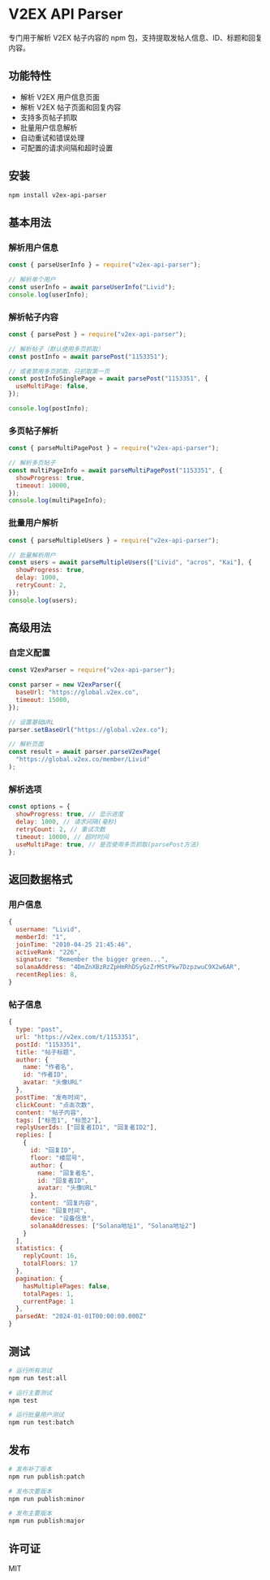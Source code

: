 # V2EX API Parser

专门用于解析 V2EX 帖子内容的 npm 包，支持提取发帖人信息、ID、标题和回复内容。

## 功能特性

- 解析 V2EX 用户信息页面
- 解析 V2EX 帖子页面和回复内容
- 支持多页帖子抓取
- 批量用户信息解析
- 自动重试和错误处理
- 可配置的请求间隔和超时设置

## 安装

```bash
npm install v2ex-api-parser
```

## 基本用法

### 解析用户信息

```javascript
const { parseUserInfo } = require("v2ex-api-parser");

// 解析单个用户
const userInfo = await parseUserInfo("Livid");
console.log(userInfo);
```

### 解析帖子内容

```javascript
const { parsePost } = require("v2ex-api-parser");

// 解析帖子（默认使用多页抓取）
const postInfo = await parsePost("1153351");

// 或者禁用多页抓取，只抓取第一页
const postInfoSinglePage = await parsePost("1153351", {
  useMultiPage: false,
});

console.log(postInfo);
```

### 多页帖子解析

```javascript
const { parseMultiPagePost } = require("v2ex-api-parser");

// 解析多页帖子
const multiPageInfo = await parseMultiPagePost("1153351", {
  showProgress: true,
  timeout: 10000,
});
console.log(multiPageInfo);
```

### 批量用户解析

```javascript
const { parseMultipleUsers } = require("v2ex-api-parser");

// 批量解析用户
const users = await parseMultipleUsers(["Livid", "acros", "Kai"], {
  showProgress: true,
  delay: 1000,
  retryCount: 2,
});
console.log(users);
```

## 高级用法

### 自定义配置

```javascript
const V2exParser = require("v2ex-api-parser");

const parser = new V2exParser({
  baseUrl: "https://global.v2ex.co",
  timeout: 15000,
});

// 设置基础URL
parser.setBaseUrl("https://global.v2ex.co");

// 解析页面
const result = await parser.parseV2exPage(
  "https://global.v2ex.co/member/Livid"
);
```

### 解析选项

```javascript
const options = {
  showProgress: true, // 显示进度
  delay: 1000, // 请求间隔(毫秒)
  retryCount: 2, // 重试次数
  timeout: 10000, // 超时时间
  useMultiPage: true, // 是否使用多页抓取(parsePost方法)
};
```

## 返回数据格式

### 用户信息

```javascript
{
  username: "Livid",
  memberId: "1",
  joinTime: "2010-04-25 21:45:46",
  activeRank: "226",
  signature: "Remember the bigger green...",
  solanaAddress: "4DmZnXBzRzZpHmRhDSyGzZrMStPkw7DzpzwuC9X2w6AR",
  recentReplies: 8,
}
```

### 帖子信息

```javascript
{
  type: "post",
  url: "https://v2ex.com/t/1153351",
  postId: "1153351",
  title: "帖子标题",
  author: {
    name: "作者名",
    id: "作者ID",
    avatar: "头像URL"
  },
  postTime: "发布时间",
  clickCount: "点击次数",
  content: "帖子内容",
  tags: ["标签1", "标签2"],
  replyUserIds: ["回复者ID1", "回复者ID2"],
  replies: [
    {
      id: "回复ID",
      floor: "楼层号",
      author: {
        name: "回复者名",
        id: "回复者ID",
        avatar: "头像URL"
      },
      content: "回复内容",
      time: "回复时间",
      device: "设备信息",
      solanaAddresses: ["Solana地址1", "Solana地址2"]
    }
  ],
  statistics: {
    replyCount: 16,
    totalFloors: 17
  },
  pagination: {
    hasMultiplePages: false,
    totalPages: 1,
    currentPage: 1
  },
  parsedAt: "2024-01-01T00:00:00.000Z"
}
```

## 测试

```bash
# 运行所有测试
npm run test:all

# 运行主要测试
npm test

# 运行批量用户测试
npm run test:batch
```

## 发布

```bash
# 发布补丁版本
npm run publish:patch

# 发布次要版本
npm run publish:minor

# 发布主要版本
npm run publish:major
```

## 许可证

MIT
